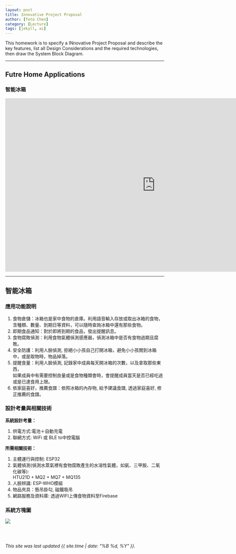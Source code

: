 ```yaml
---
layout: post
title: Innovative Project Proposal
author: [Toto Chen]
category: [Lecture]
tags: [jekyll, ai]
---
```


This homework is to specify a INnovative Project Proposal and describe the key features, list all Design Considerations and the required technologies, then draw the System Block Diagram.

---
## Futre Home Applications

### 智能冰箱

<iframe width="950" height="550" src="https://www.youtube.com/embed/dE3B0W-H4JQ" title="YouTube video player" frameborder="0" allow="accelerometer; autoplay; clipboard-write; encrypted-media; gyroscope; picture-in-picture; web-share" allowfullscreen></iframe>

---
## 智能冰箱
### 應用功能說明
1. 食物倉儲：冰箱也是家中食物的倉庫。利用語音輸入存放或取出冰箱的食物，<br>含種類、數量、到期日等資料，可以隨時查詢冰箱中還有那些食物。
2. 即期食品通知：對於即將到期的食品，發出提醒訊息。
3. 食物腐敗偵測：利用食物氣體偵測感應器，偵測冰箱中是否有食物過期且腐敗。 
4. 安全防護：利用人臉偵測, 拒絕小小孩自己打開冰箱，避免小小孩關到冰箱中，或是取物時，物品掉落。
5. 提醒食量：利用人臉偵測, 記錄家中成員每天開冰箱的次數，以及拿取那些東西，<br>如果成員中有需要控制良量或是食物種類會時，會提醒成員當天是否已經吃過或是已達食用上限。
6. 依家庭喜好，推薦食譜：依照冰箱的內存物, 給予建議食譜, 透過家庭喜好, 修正推薦的食譜。

### 設計考量與相關技術
**系統設計考量：**<br>
1. 供電方式:電池＋自動充電
2. 聯網方式: WiFi 或 BLE to中控電腦

**所需相關技術：**
1. 主體運行與控制: ESP32
2. 氣體偵測(偵測水蒸氣裡有食物腐敗產生的水溶性氣體，如氨、三甲胺、二氧化碳等):<br> HTU21D + MQ2 + MQ7 + MQ135
3. 人臉辨識: ESP-WHO模組
5. 物品夾具：懸吊掛勾, 磁鐵吸吊
6. 網路服務及資料庫: 透過WIFI上傳食物資料至Firebase

### 系統方塊圖
![](https://github.com/totochen/MCU_2023/images/Future_Home_robots.png?raw=true)



<br>
<br>

*This site was last updated {{ site.time | date: "%B %d, %Y" }}.*


